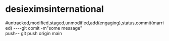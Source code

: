 # desieximsinternational
#untracked,modified,staged,unmodified,add(engaging),status,commit(married) ----git comit -m"some message"
<br>
push-- git push origin main 
